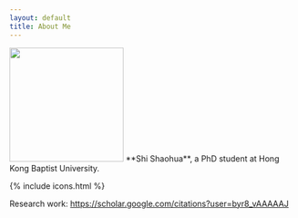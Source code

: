 ```yaml
---
layout: default
title: About Me
---
```


<img src="/images/photo_about.jpg" class="right" width="200"/>
**Shi Shaohua**, a PhD student at Hong Kong Baptist University.
               
{% include icons.html %}


Research work:
https://scholar.google.com/citations?user=byr8_vAAAAAJ

